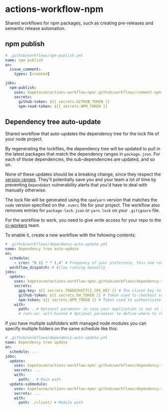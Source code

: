 # actions-workflow-npm

Shared workflows for npm packages, such as creating pre-releases and semantic
release automation.

## npm publish

```yaml
# .github/workflows/npm-publish.yml
name: npm publish
on:
  issue_comment:
    types: [created]

jobs:
  npm-publish:
    uses: kapetacom/actions-workflow-npm/.github/workflows/comment-npm-publish.yml@v1
    secrets:
      github-token: ${{ secrets.GITHUB_TOKEN }}
      npm-read-token: ${{ secrets.NPM_TOKEN }}
```

## Dependency tree auto-update

Shared workflow that auto-updates the dependency tree for the lock file of your node project.

By regenerating the lockfiles, the dependency tree will be updated to pull in the latest packages that match the dependency ranges in `package.json`. For each of those dependencies, the sub-dependencies are updated, and so on.

None of these updates should be a breaking change, since they respect the [version ranges](https://semver.npmjs.com/). They'll potentially save you and your team a lot of time by preventing `Dependabot` vulnerability alerts that you'd have to deal with manually otherwise.

The lock file will be generated using the `npm`/`yarn` version that matches the `node` version specified on the `.nvmrc` file for your project. The workflow also removes entries for `package-lock.json` or `yarn.lock` on your `.gitignore` file.

For the workflow to work, you need to give write access for your repo to the [ci-workers](https://github.com/orgs/kapetacom/teams/ci-workers/members) team.

To enable it, create a new workflow with the following contents:

```yaml
# .github/workflows/dependency-auto-update.yml
name: Dependency tree auto-update
on:
  schedule:
    - cron: "0 11 * * 1,4" # Frequency of your preference, this one runs Mondays and Thursdays at 11am
  workflow_dispatch: # Allow running manually
jobs:
  update:
    uses: kapetacom/actions-workflow-npm/.github/workflows/dependency-tree-update.yml@v1 # Reference to the shared workflow
    secrets:
      gpg-key: ${{ secrets.TRADESHIFTCI_GPG_KEY }} # The client key to use for commit author and signing
      github-token: ${{ secrets.GH_TOKEN }} # Token used to checkout code and create PR. Using a personal access token to have workflows run on the created PR.
      npm-token: ${{ secrets.NPM_TOKEN }} # Token used to authenticate to the private GitHub npm registry
    with:
      path: . # Optional paramater in case your application is not at the root of your repo, otherwise it defaults to "."
      # runs-on: self-hosted # Optional paramater to define where to run the workflow, otherwise it defaults to ubuntu-latest. More information at https://docs.github.com/en/actions/using-workflows/workflow-syntax-for-github-actions#jobsjob_idruns-on
```

If you have multiple subfolders with managed node modules you can specify multiple folders on the same schedule like this:

```yaml
# .github/workflows/dependency-auto-update.yml
name: Dependency tree update
on:
  schedule: ...
jobs:
  update:
    uses: kapetacom/actions-workflow-npm/.github/workflows/dependency-tree-update.yml@v1
    secrets: ...
    with:
      path: . # Main path
  update-submodule:
    uses: kapetacom/actions-workflow-npm/.github/workflows/dependency-tree-update.yml@v1
    secrets: ...
    with:
      path: ./client/ # Module path
```
